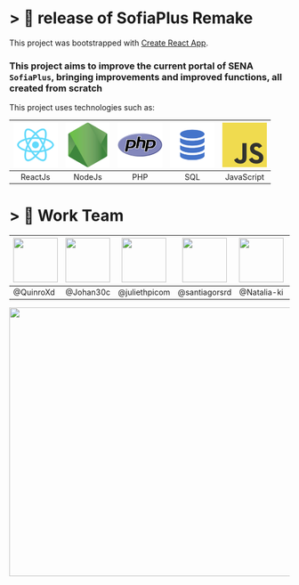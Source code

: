 # > 🚀 release of SofiaPlus Remake

This project was bootstrapped with [Create React App](https://github.com/facebook/create-react-app).

### This project aims to improve the current portal of SENA <code>SofiaPlus</code>, bringing improvements and improved functions, all created from scratch

This project uses technologies such as:

| <img height="80" src="https://raw.githubusercontent.com/github/explore/80688e429a7d4ef2fca1e82350fe8e3517d3494d/topics/react/react.png"> | <img height="80" src="https://raw.githubusercontent.com/github/explore/80688e429a7d4ef2fca1e82350fe8e3517d3494d/topics/nodejs/nodejs.png"> | <img height="80" src="https://raw.githubusercontent.com/github/explore/80688e429a7d4ef2fca1e82350fe8e3517d3494d/topics/php/php.png"> | <img height="80" src="https://raw.githubusercontent.com/github/explore/80688e429a7d4ef2fca1e82350fe8e3517d3494d/topics/sql/sql.png"> |<img height="80" src="https://raw.githubusercontent.com/github/explore/80688e429a7d4ef2fca1e82350fe8e3517d3494d/topics/javascript/javascript.png"> |
| :---: | :---: | :---: | :---: | :---: |
| ReactJs | NodeJs | PHP | SQL | JavaScript |

# > 💼 Work Team

| <img height ="80px" width="80px" src="https://avatars.githubusercontent.com/u/101137073?v=4"> | <img height ="80px" width="80px" src="https://avatars.githubusercontent.com/u/101153810?v=4"> | <img height ="80px" width="80px" src="https://avatars.githubusercontent.com/u/101998879?v=4"> | <img height ="80px" width="80px" src="https://avatars.githubusercontent.com/u/101999070?v=4"> | <img height ="80px" width="80px" src="https://avatars.githubusercontent.com/u/101999101?v=4"> | <img height ="80px" width="80px" src="https://avatars.githubusercontent.com/u/84690368?v=4">|
| - | - | - | - | - | - |
| @QuinroXd | @Johan30c | @juliethpicom | @santiagorsrd | @Natalia-ki  | @PintoGamer64 |

<img height="483px" width="753px" src="https://user-images.githubusercontent.com/84690368/178127391-008d3913-f4bd-4ba3-8cc0-ca2a6be9eeb6.png">
